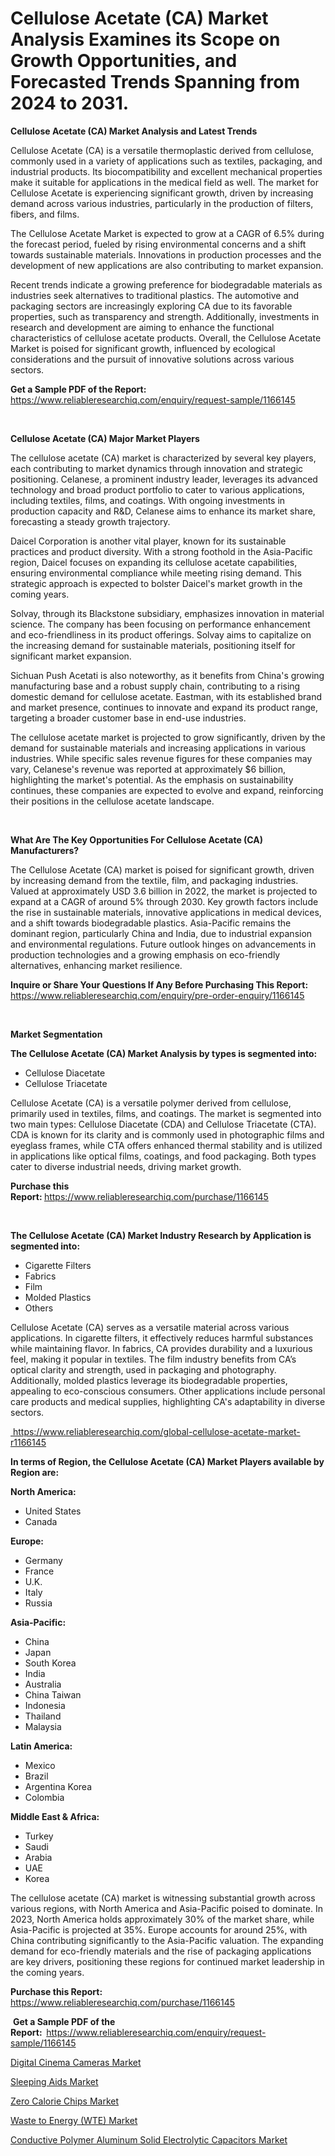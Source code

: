 <p><h1>Cellulose Acetate (CA) Market Analysis Examines its Scope on Growth Opportunities, and Forecasted Trends Spanning from 2024 to 2031.</h1></p><p><strong>Cellulose Acetate (CA) Market Analysis and Latest Trends</strong></p>
<p><p>Cellulose Acetate (CA) is a versatile thermoplastic derived from cellulose, commonly used in a variety of applications such as textiles, packaging, and industrial products. Its biocompatibility and excellent mechanical properties make it suitable for applications in the medical field as well. The market for Cellulose Acetate is experiencing significant growth, driven by increasing demand across various industries, particularly in the production of filters, fibers, and films.</p><p>The Cellulose Acetate Market is expected to grow at a CAGR of 6.5% during the forecast period, fueled by rising environmental concerns and a shift towards sustainable materials. Innovations in production processes and the development of new applications are also contributing to market expansion. </p><p>Recent trends indicate a growing preference for biodegradable materials as industries seek alternatives to traditional plastics. The automotive and packaging sectors are increasingly exploring CA due to its favorable properties, such as transparency and strength. Additionally, investments in research and development are aiming to enhance the functional characteristics of cellulose acetate products. Overall, the Cellulose Acetate Market is poised for significant growth, influenced by ecological considerations and the pursuit of innovative solutions across various sectors.</p></p>
<p><strong>Get a Sample PDF of the Report:&nbsp;</strong> <a href="https://www.reliableresearchiq.com/enquiry/request-sample/1166145?utm_campaign=1136&utm_medium=2&utm_source=Github&utm_content=ia&utm_term=30092024&utm_id=cellulose-acetate-ca">https://www.reliableresearchiq.com/enquiry/request-sample/1166145</a></p>
<p>&nbsp;</p>
<p><strong>Cellulose Acetate (CA) Major Market Players</strong></p>
<p><p>The cellulose acetate (CA) market is characterized by several key players, each contributing to market dynamics through innovation and strategic positioning. Celanese, a prominent industry leader, leverages its advanced technology and broad product portfolio to cater to various applications, including textiles, films, and coatings. With ongoing investments in production capacity and R&D, Celanese aims to enhance its market share, forecasting a steady growth trajectory.</p><p>Daicel Corporation is another vital player, known for its sustainable practices and product diversity. With a strong foothold in the Asia-Pacific region, Daicel focuses on expanding its cellulose acetate capabilities, ensuring environmental compliance while meeting rising demand. This strategic approach is expected to bolster Daicel's market growth in the coming years.</p><p>Solvay, through its Blackstone subsidiary, emphasizes innovation in material science. The company has been focusing on performance enhancement and eco-friendliness in its product offerings. Solvay aims to capitalize on the increasing demand for sustainable materials, positioning itself for significant market expansion.</p><p>Sichuan Push Acetati is also noteworthy, as it benefits from China's growing manufacturing base and a robust supply chain, contributing to a rising domestic demand for cellulose acetate. Eastman, with its established brand and market presence, continues to innovate and expand its product range, targeting a broader customer base in end-use industries.</p><p>The cellulose acetate market is projected to grow significantly, driven by the demand for sustainable materials and increasing applications in various industries. While specific sales revenue figures for these companies may vary, Celanese's revenue was reported at approximately $6 billion, highlighting the market's potential. As the emphasis on sustainability continues, these companies are expected to evolve and expand, reinforcing their positions in the cellulose acetate landscape.</p></p>
<p>&nbsp;</p>
<p><strong>What Are The Key Opportunities For Cellulose Acetate (CA) Manufacturers?</strong></p>
<p><p>The Cellulose Acetate (CA) market is poised for significant growth, driven by increasing demand from the textile, film, and packaging industries. Valued at approximately USD 3.6 billion in 2022, the market is projected to expand at a CAGR of around 5% through 2030. Key growth factors include the rise in sustainable materials, innovative applications in medical devices, and a shift towards biodegradable plastics. Asia-Pacific remains the dominant region, particularly China and India, due to industrial expansion and environmental regulations. Future outlook hinges on advancements in production technologies and a growing emphasis on eco-friendly alternatives, enhancing market resilience.</p></p>
<p><strong>Inquire or Share Your Questions If Any Before Purchasing This Report:</strong> <a href="https://www.reliableresearchiq.com/enquiry/pre-order-enquiry/1166145?utm_campaign=1136&utm_medium=2&utm_source=Github&utm_content=ia&utm_term=30092024&utm_id=cellulose-acetate-ca">https://www.reliableresearchiq.com/enquiry/pre-order-enquiry/1166145</a></p>
<p>&nbsp;</p>
<p><strong>Market Segmentation</strong></p>
<p><strong>The Cellulose Acetate (CA) Market Analysis by types is segmented into:</strong></p>
<p><ul><li>Cellulose Diacetate</li><li>Cellulose Triacetate</li></ul></p>
<p><p>Cellulose Acetate (CA) is a versatile polymer derived from cellulose, primarily used in textiles, films, and coatings. The market is segmented into two main types: Cellulose Diacetate (CDA) and Cellulose Triacetate (CTA). CDA is known for its clarity and is commonly used in photographic films and eyeglass frames, while CTA offers enhanced thermal stability and is utilized in applications like optical films, coatings, and food packaging. Both types cater to diverse industrial needs, driving market growth.</p></p>
<p><strong>Purchase this Report:&nbsp;</strong><a href="https://www.reliableresearchiq.com/purchase/1166145?utm_campaign=1136&utm_medium=2&utm_source=Github&utm_content=ia&utm_term=30092024&utm_id=cellulose-acetate-ca">https://www.reliableresearchiq.com/purchase/1166145</a></p>
<p>&nbsp;</p>
<p><strong>The Cellulose Acetate (CA) Market Industry Research by Application is segmented into:</strong></p>
<p><ul><li>Cigarette Filters</li><li>Fabrics</li><li>Film</li><li>Molded Plastics</li><li>Others</li></ul></p>
<p><p>Cellulose Acetate (CA) serves as a versatile material across various applications. In cigarette filters, it effectively reduces harmful substances while maintaining flavor. In fabrics, CA provides durability and a luxurious feel, making it popular in textiles. The film industry benefits from CA’s optical clarity and strength, used in packaging and photography. Additionally, molded plastics leverage its biodegradable properties, appealing to eco-conscious consumers. Other applications include personal care products and medical supplies, highlighting CA's adaptability in diverse sectors.</p></p>
<p><a href="https://www.reliableresearchiq.com/global-cellulose-acetate-market-r1166145?utm_campaign=1136&utm_medium=2&utm_source=Github&utm_content=ia&utm_term=30092024&utm_id=cellulose-acetate-ca">&nbsp;https://www.reliableresearchiq.com/global-cellulose-acetate-market-r1166145</a></p>
<p><strong>In terms of Region, the Cellulose Acetate (CA) Market Players available by Region are:</strong></p>
<p>
    <p> <strong> North America: </strong>
        <ul>
            <li>United States</li>
            <li>Canada</li>
        </ul>
        </p> 
    <p> <strong> Europe: </strong>
        <ul>
            <li>Germany</li>
            <li>France</li>
            <li>U.K.</li>
            <li>Italy</li>
            <li>Russia</li>
        </ul>
        </p> 
    <p> <strong> Asia-Pacific: </strong>
        <ul>
            <li>China</li>
            <li>Japan</li>
            <li>South Korea</li>
            <li>India</li>
            <li>Australia</li>
            <li>China Taiwan</li>
            <li>Indonesia</li>
            <li>Thailand</li>
            <li>Malaysia</li>
        </ul>
        </p> 
    <p> <strong> Latin America: </strong>
        <ul>
            <li>Mexico</li>
            <li>Brazil</li>
            <li>Argentina Korea</li>
            <li>Colombia</li>
        </ul>
        </p> 
    <p> <strong> Middle East & Africa: </strong>
        <ul>
            <li>Turkey</li>
            <li>Saudi</li>
            <li>Arabia</li>
            <li>UAE</li>
            <li>Korea</li>
        </ul>
    </p>
    </p>
<p><p>The cellulose acetate (CA) market is witnessing substantial growth across various regions, with North America and Asia-Pacific poised to dominate. In 2023, North America holds approximately 30% of the market share, while Asia-Pacific is projected at 35%. Europe accounts for around 25%, with China contributing significantly to the Asia-Pacific valuation. The expanding demand for eco-friendly materials and the rise of packaging applications are key drivers, positioning these regions for continued market leadership in the coming years.</p></p>
<p><strong>Purchase this Report: </strong><a href="https://www.reliableresearchiq.com/purchase/1166145?utm_campaign=1136&utm_medium=2&utm_source=Github&utm_content=ia&utm_term=30092024&utm_id=cellulose-acetate-ca">https://www.reliableresearchiq.com/purchase/1166145</a></p>
<p>&nbsp;<strong>Get a Sample PDF of the Report:&nbsp;&nbsp;</strong><a href="https://www.reliableresearchiq.com/enquiry/request-sample/1166145?utm_campaign=1136&utm_medium=2&utm_source=Github&utm_content=ia&utm_term=30092024&utm_id=cellulose-acetate-ca">https://www.reliableresearchiq.com/enquiry/request-sample/1166145</a></p>
<p><strong></strong></p>
<p><p><a href="https://issuu.com/reportprime-2/docs/digital-cinema-cameras-market-size-_14959af15e76b5?utm_campaign=1136&utm_medium=2&utm_source=Github&utm_content=ia&utm_term=30092024&utm_id=cellulose-acetate-ca">Digital Cinema Cameras Market</a></p><p><a href="https://www.linkedin.com/pulse/sleeping-aids-market-size-segmentation-trends-growth-analysis-tbzff?utm_campaign=1136&utm_medium=2&utm_source=Github&utm_content=ia&utm_term=30092024&utm_id=cellulose-acetate-ca">Sleeping Aids Market</a></p><p><a href="https://www.linkedin.com/pulse/zero-calorie-chips-market-share-size-trends-industry-analysis-oasgc?utm_campaign=1136&utm_medium=2&utm_source=Github&utm_content=ia&utm_term=30092024&utm_id=cellulose-acetate-ca">Zero Calorie Chips Market</a></p><p><a href="https://github.com/AnamariaDemiri475/Market-Research-Report-List-1/blob/main/waste-to-energy-wte-market.md?utm_campaign=1136&utm_medium=2&utm_source=Github&utm_content=ia&utm_term=30092024&utm_id=cellulose-acetate-ca">Waste to Energy (WTE) Market</a></p><p><a href="https://issuu.com/reportprime-2/docs/conductive-polymer-aluminum-solid-e_0fabf7e13a3e79?utm_campaign=1136&utm_medium=2&utm_source=Github&utm_content=ia&utm_term=30092024&utm_id=cellulose-acetate-ca">Conductive Polymer Aluminum Solid Electrolytic Capacitors Market</a></p></p>